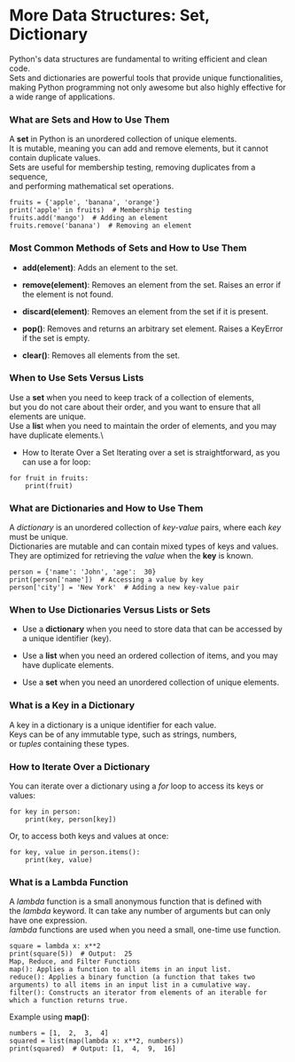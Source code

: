 # More Data Structures: Set, Dictionary

Python's data structures are fundamental to writing efficient and clean code.\
Sets and dictionaries are powerful tools that provide unique functionalities,\
making Python programming not only awesome but also highly effective for a wide range of applications.

### What are Sets and How to Use Them

A **set** in Python is an unordered collection of unique elements.\
It is mutable, meaning you can add and remove elements, but it cannot contain duplicate values.\
Sets are useful for membership testing, removing duplicates from a sequence,\
and performing mathematical set operations.
```
fruits = {'apple', 'banana', 'orange'}
print('apple' in fruits)  # Membership testing
fruits.add('mango')  # Adding an element
fruits.remove('banana')  # Removing an element
```

### Most Common Methods of Sets and How to Use Them

- **add(element)**: Adds an element to the set.

- **remove(element)**: Removes an element from the set.
Raises an error if the element is not found.

- **discard(element)**: Removes an element from the set if it is present.

- **pop()**: Removes and returns an arbitrary set element.
Raises a KeyError if the set is empty.

- **clear()**: Removes all elements from the set.

### When to Use Sets Versus Lists

Use a **set** when you need to keep track of a collection of elements,\
but you do not care about their order, and you want to ensure that all elements are unique.\
Use a **lis**t when you need to maintain the order of elements, and you may have duplicate elements.\

 - How to Iterate Over a Set
Iterating over a set is straightforward, as you can use a for loop:
```
for fruit in fruits:
    print(fruit)
```

### What are Dictionaries and How to Use Them

A *dictionary* is an unordered collection of *key-value* pairs, where each *key* must be unique.\
Dictionaries are mutable and can contain mixed types of keys and values.\
They are optimized for retrieving the *value* when the **key** is known.
```
person = {'name': 'John', 'age':  30}
print(person['name'])  # Accessing a value by key
person['city'] = 'New York'  # Adding a new key-value pair
```

### When to Use Dictionaries Versus Lists or Sets

- Use a **dictionary** when you need to store data that can be accessed by a unique identifier (key).

- Use a **list** when you need an ordered collection of items, and you may have duplicate elements.

- Use a **set** when you need an unordered collection of unique elements.

### What is a Key in a Dictionary

A key in a dictionary is a unique identifier for each value.\
Keys can be of any immutable type, such as strings, numbers,\
or *tuples* containing these types.

### How to Iterate Over a Dictionary

You can iterate over a dictionary using a *for* loop to access its keys or values:
```
for key in person:
    print(key, person[key])
```
Or, to access both keys and values at once:
```
for key, value in person.items():
    print(key, value)
```

### What is a Lambda Function

A *lambda* function is a small anonymous function that is defined with\
the *lambda* keyword. It can take any number of arguments but can only have one expression.\
*lambda* functions are used when you need a small, one-time use function.
```
square = lambda x: x**2
print(square(5))  # Output:  25
Map, Reduce, and Filter Functions
map(): Applies a function to all items in an input list.
reduce(): Applies a binary function (a function that takes two arguments) to all items in an input list in a cumulative way.
filter(): Constructs an iterator from elements of an iterable for which a function returns true.
```

Example using **map()**:
```
numbers = [1,  2,  3,  4]
squared = list(map(lambda x: x**2, numbers))
print(squared)  # Output: [1,  4,  9,  16]
```
